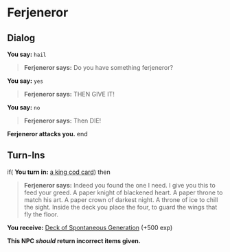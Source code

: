 # Ferjeneror
## Dialog

**You say:** `hail`



>**Ferjeneror says:** Do you have something ferjeneror?

**You say:** `yes`



>**Ferjeneror says:** THEN GIVE IT!

**You say:** `no`



>**Ferjeneror says:** Then DIE!


**Ferjeneror attacks you.**
end

## Turn-Ins





if( **You turn in:** [a king cod card](/item/1791)) then


>**Ferjeneror says:** Indeed you found the one I need. I give you this to feed your greed. A paper knight of blackened heart. A paper throne to match his art. A paper crown of darkest night. A throne of ice to chill the sight. Inside the deck you place the four, to guard the wings that fly the floor.


 **You receive:**  [Deck of Spontaneous Generation](/item/17054) (+500 exp)

**This NPC *should* return incorrect items given.**
